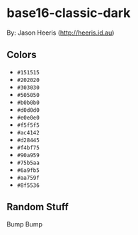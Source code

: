# base16-classic-dark

By: Jason Heeris (http://heeris.id.au)

## Colors

* `#151515`
* `#202020`
* `#303030`
* `#505050`
* `#b0b0b0`
* `#d0d0d0`
* `#e0e0e0`
* `#f5f5f5`
* `#ac4142`
* `#d28445`
* `#f4bf75`
* `#90a959`
* `#75b5aa`
* `#6a9fb5`
* `#aa759f`
* `#8f5536`

## Random Stuff

Bump
Bump

